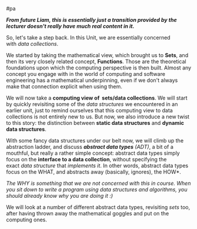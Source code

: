#pa 

***From future Liam, this is essentially just a transition provided by the lecturer doesn't really have much real content in it.***

So, let's take a step back. In this Unit, we are essentially concerned with *data collections*. 

We started by taking the mathematical view, which brought us to **Sets**, and then its very closely related concept, **Functions**. Those are the theoretical foundations upon which the computing perspective is then built. Almost any concept you engage with in the world of computing and software engineering has a mathematical underpinning, even if we don't always make that connection explicit when using them. 

We will now take a **computing view of  sets/data collections**. We will start by quickly revisiting some of the *data structures* we encountered in an earlier unit, just to remind ourselves that this computing view to data collections is not entirely new to us. But now, we also introduce a new twist to this story: the distinction between **static data structures** and **dynamic data structures**.  
  
With some fancy data structures under our belt now, we will climb up the abstraction ladder, and discuss ***abstract data types** (ADT)*, a bit of a mouthful, but really a rather simple concept: abstract data types simply focus on the **interface to a data collection**, without specifying the exact *data structure* that *implements it*. In other words, abstract data types focus on the WHAT, and abstracts away (basically, ignores), the HOW*.   
  
*The WHY is something that we are not concerned with this in course. When you sit down to write a program using data structures and algorithms, you should already know why you are doing it :)*   

We will look at a number of different abstract data types, revisiting *sets* too, after having thrown away the mathematical goggles and put on the computing ones.